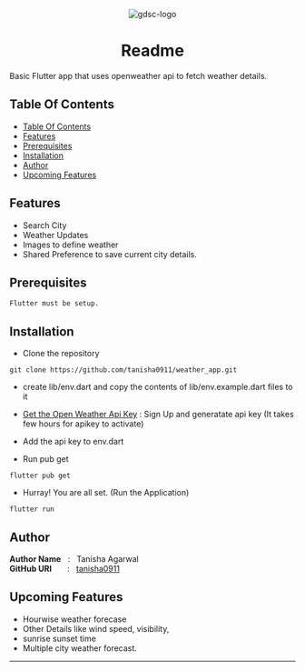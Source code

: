 <p align="center">
        <img src="https://seeklogo.com/images/G/google-developers-logo-F8BF3155AC-seeklogo.com.png" align="center" alt="gdsc-logo"/>
</p>
<h1 align="center" style="border: 0;"> Readme </h1>

Basic Flutter app that uses openweather api to fetch weather details.

## Table Of Contents

- [Table Of Contents](#table-of-contents)
- [Features](#features)
- [Prerequisites](#prerequisites)
- [Installation](#installation)
- [Author](#author)
- [Upcoming Features](#upcoming-features)

## Features

- Search City
- Weather Updates
- Images to define weather
- Shared Preference to save current city details.

## Prerequisites

```
Flutter must be setup.
```

## Installation

- Clone the repository

```
git clone https://github.com/tanisha0911/weather_app.git
```

- create lib/env.dart and copy the contents of lib/env.example.dart files to it

- [Get the Open Weather Api Key](https://openweathermap.org/api) : Sign Up and generatate api key (It takes few hours for apikey to activate)

- Add the api key to env.dart

- Run pub get

```
flutter pub get
```

- Hurray! You are all set. (Run the Application)

```
flutter run
```

## Author

**Author Name** &nbsp; : &nbsp; Tanisha Agarwal <br>
**GitHub URI** &nbsp; &nbsp; &nbsp; : &nbsp; [tanisha0911](https://github.com/tanisha0911)

## Upcoming Features

- Hourwise weather forecase
- Other Details like wind speed, visibility,
- sunrise sunset time
- Multiple city weather forecast.

---
